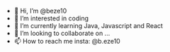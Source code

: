 - 👋 Hi, I’m @beze10
- 👀 I’m interested in coding
- 🌱 I’m currently learning Java, Javascript and React 
- 💞️ I’m looking to collaborate on ...
- 📫 How to reach me insta: @b.eze10

<!---
beze10/beze10 is a ✨ special ✨ repository because its `README.md` (this file) appears on your GitHub profile.
You can click the Preview link to take a look at your changes.
--->
